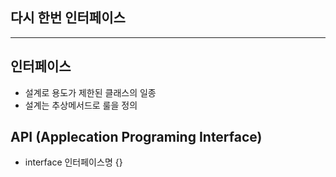 ## 다시 한번 인터페이스

* * *

## 인터페이스
* 설계로 용도가 제한된 클래스의 일종
* 설계는 추상메서드로 룰을 정의 

## API (Applecation Programing Interface)

* interface 인터페이스명 {}
  